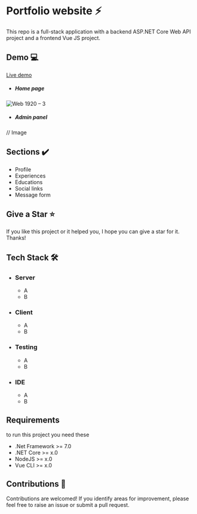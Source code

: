 <h1> Portfolio website ⚡</h1>
This repo is a full-stack application with a backend ASP.NET Core Web API project and a frontend Vue JS project.



<h2>Demo 💻 </h2>

[Live demo](http://www.sara-rasoulian.ir/)

- <h5>Home page</h5>

![Web 1920 – 3](https://github.com/SaraRasoulian/DotNet-Vue-Portfolio-Website/assets/51083712/2d62e12e-73ed-4f53-9a47-758f288d0b51)

- <h5>Admin panel</h5>

// Image


<h2>Sections ✔️</h2>

* Profile
* Experiences
* Educations
* Social links
* Message form


<h2>Give a Star ⭐ </h2>
<p>If you like this project or it helped you, I hope you can give a star for it. Thanks!</p>


<h2>Tech Stack 🛠️ </h2>

- ### Server
  - A
  - B
- ### Client
  - A
  - B
- ### Testing
  - A
  - B
- ### IDE
  - A
  - B


  
<h2>Requirements </h2>
<p>to run this project you need these</p>

- .Net Framework >= 7.0
- .NET Core >= x.0
- NodeJS >= x.0
- Vue CLI >= x.0

<h2>Contributions 🤝</h2>
<p>Contributions are welcomed! If you identify areas for improvement, please feel free to raise an issue or submit a pull request.</p>

